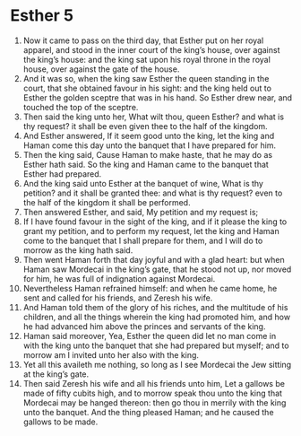 ﻿# Esther  5
1. Now it came to pass on the third day, that Esther put on her royal apparel, and stood in the inner court of the king’s house, over against the king’s house: and the king sat upon his royal throne in the royal house, over against the gate of the house. 
2. And it was so, when the king saw Esther the queen standing in the court, that she obtained favour in his sight: and the king held out to Esther the golden sceptre that was in his hand. So Esther drew near, and touched the top of the sceptre. 
3. Then said the king unto her, What wilt thou, queen Esther? and what is thy request? it shall be even given thee to the half of the kingdom. 
4. And Esther answered, If it seem good unto the king, let the king and Haman come this day unto the banquet that I have prepared for him. 
5. Then the king said, Cause Haman to make haste, that he may do as Esther hath said. So the king and Haman came to the banquet that Esther had prepared. 
6.  And the king said unto Esther at the banquet of wine, What is thy petition? and it shall be granted thee: and what is thy request? even to the half of the kingdom it shall be performed. 
7. Then answered Esther, and said, My petition and my request is; 
8. If I have found favour in the sight of the king, and if it please the king to grant my petition, and to perform my request, let the king and Haman come to the banquet that I shall prepare for them, and I will do to morrow as the king hath said. 
9.  Then went Haman forth that day joyful and with a glad heart: but when Haman saw Mordecai in the king’s gate, that he stood not up, nor moved for him, he was full of indignation against Mordecai. 
10. Nevertheless Haman refrained himself: and when he came home, he sent and called for his friends, and Zeresh his wife. 
11. And Haman told them of the glory of his riches, and the multitude of his children, and all the things wherein the king had promoted him, and how he had advanced him above the princes and servants of the king. 
12. Haman said moreover, Yea, Esther the queen did let no man come in with the king unto the banquet that she had prepared but myself; and to morrow am I invited unto her also with the king. 
13. Yet all this availeth me nothing, so long as I see Mordecai the Jew sitting at the king’s gate. 
14.  Then said Zeresh his wife and all his friends unto him, Let a gallows be made of fifty cubits high, and to morrow speak thou unto the king that Mordecai may be hanged thereon: then go thou in merrily with the king unto the banquet. And the thing pleased Haman; and he caused the gallows to be made. 
